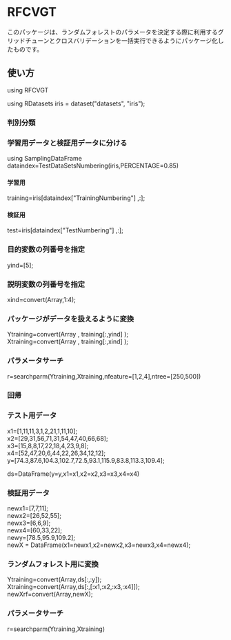# RFCVGT
このパッケージは、ランダムフォレストのパラメータを決定する際に利用するグリッドチューンとクロスバリデーションを一括実行できるようにパッケージ化したものです。

## 使い方
using RFCVGT  

using RDatasets
iris = dataset("datasets", "iris");

### 判別分類
### 学習用データと検証用データに分ける
using SamplingDataFrame
dataindex=TestDataSetsNumbering(iris,PERCENTAGE=0.85)
#### 学習用
training=iris[dataindex["TrainingNumbering"] ,:];
#### 検証用
test=iris[dataindex["TestNumbering"] ,:];


### 目的変数の列番号を指定
yind=[5];  
### 説明変数の列番号を指定
xind=convert(Array,1:4);  


### パッケージがデータを扱えるように変換
Ytraining=convert(Array , training[:,yind] );  
Xtraining=convert(Array , training[:,xind] );  

### パラメータサーチ
r=searchparm(Ytraining,Xtraining,nfeature=[1,2,4],ntree=[250,500])


### 回帰
### テスト用データ
x1=[1,11,11,3,1,2,21,1,11,10];  
x2=[29,31,56,71,31,54,47,40,66,68];  
x3=[15,8,8,17,22,18,4,23,9,8];  
x4=[52,47,20,6,44,22,26,34,12,12];  
y=[74.3,87.6,104.3,102.7,72.5,93.1,115.9,83.8,113.3,109.4];  

ds=DataFrame(y=y,x1=x1,x2=x2,x3=x3,x4=x4)

### 検証用データ
newx1=[7,7,11];  
newx2=[26,52,55];  
newx3=[6,6,9];  
newx4=[60,33,22];  
newy=[78.5,95.9,109.2];  
newX = DataFrame(x1=newx1,x2=newx2,x3=newx3,x4=newx4);  

### ランダムフォレスト用に変換
Ytraining=convert(Array,ds[:,:y]);  
Xtraining=convert(Array,ds[:,[:x1,:x2,:x3,:x4]]);  
newXrf=convert(Array,newX);  

### パラメータサーチ
r=searchparm(Ytraining,Xtraining)
